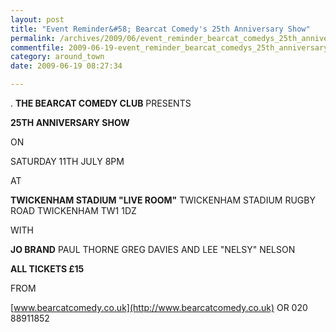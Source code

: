 ```yaml
---
layout: post
title: "Event Reminder&#58; Bearcat Comedy's 25th Anniversary Show"
permalink: /archives/2009/06/event_reminder_bearcat_comedys_25th_anniversary_sh.html
commentfile: 2009-06-19-event_reminder_bearcat_comedys_25th_anniversary_sh
category: around_town
date: 2009-06-19 08:27:34

---
```


. **THE BEARCAT COMEDY CLUB**
PRESENTS

**25TH ANNIVERSARY SHOW**

ON

SATURDAY 11TH JULY 8PM

AT

**TWICKENHAM STADIUM "LIVE ROOM"**
TWICKENHAM STADIUM
RUGBY ROAD
TWICKENHAM
TW1 1DZ

WITH

**JO BRAND**
PAUL THORNE
GREG DAVIES
AND LEE "NELSY" NELSON

**ALL TICKETS £15**

FROM

[www.bearcatcomedy.co.uk](http://www.bearcatcomedy.co.uk)
OR
020 88911852
